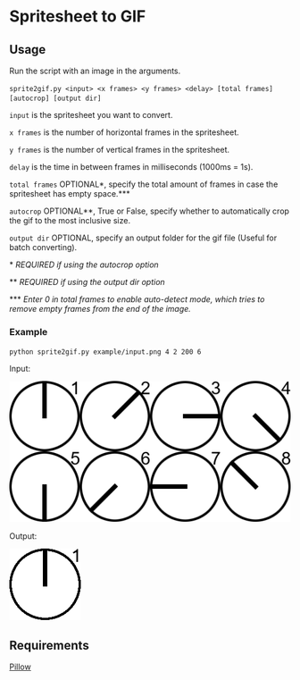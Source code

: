 # Spritesheet to GIF

## Usage

Run the script with an image in the arguments.

`sprite2gif.py <input> <x frames> <y frames> <delay> [total frames] [autocrop] [output dir]`

`input` is the spritesheet you want to convert.

`x frames` is the number of horizontal frames in the spritesheet.

`y frames` is the number of vertical frames in the spritesheet.

`delay` is the time in between frames in milliseconds (1000ms = 1s).

`total frames` OPTIONAL*, specify the total amount of frames in case the spritesheet has empty space.***

`autocrop` OPTIONAL**, True or False, specify whether to automatically crop the gif to the most inclusive size.

`output dir` OPTIONAL, specify an output folder for the gif file (Useful for batch converting).

\* *REQUIRED if using the autocrop option*

\*\* *REQUIRED if using the output dir option*

\*\*\* *Enter 0 in total frames to enable auto-detect mode, which tries to remove empty frames from the end of the image.*

### Example

`python sprite2gif.py example/input.png 4 2 200 6`

Input:

![Example input](example/input.png)

Output:

![Example output](example/output.gif)

## Requirements

[Pillow](https://pypi.org/project/Pillow/)
